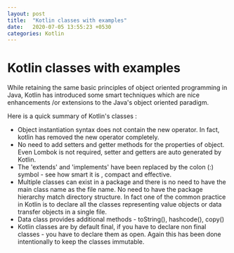 ```yaml
---
layout: post
title:  "Kotlin classes with examples"
date:   2020-07-05 13:55:23 +0530
categories: Kotlin
---
```


# Kotlin classes with examples

While retaining the same basic principles of object oriented programming in Java, Kotlin has introduced some smart techniques which are nice enhancements /or extensions to the Java's object oriented paradigm.

Here is a quick summary of Kotlin's classes :
* Object instantiation syntax does not contain the new operator. In fact, kotlin has removed the new operator completely.
* No need to add setters and getter methods for the properties of object. Even Lombok is not required, setter and getters are auto generated by Kotlin.
* The 'extends' and 'implements' have been replaced by the colon (:) symbol - see how smart it is , compact and effective.
* Multiple classes can exist in a package and there is no need to have the main class name as the file name. No need to have the package hierarchy match directory structure. In fact one of the common practice in Kotlin is to declare all the classes representing value objects or data transfer objects in a single file.
* Data class provides additional methods - toString(), hashcode(), copy()
* Kotlin classes are by default final, if you have to declare non final classes - you have to declare them as open. Again this has been done intentionally to keep the classes immutable.

